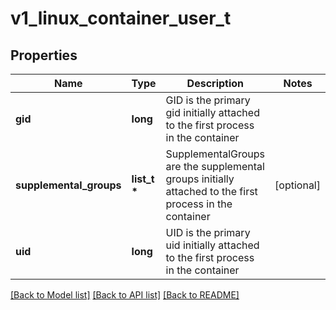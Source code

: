 # v1_linux_container_user_t

## Properties
Name | Type | Description | Notes
------------ | ------------- | ------------- | -------------
**gid** | **long** | GID is the primary gid initially attached to the first process in the container | 
**supplemental_groups** | **list_t \*** | SupplementalGroups are the supplemental groups initially attached to the first process in the container | [optional] 
**uid** | **long** | UID is the primary uid initially attached to the first process in the container | 

[[Back to Model list]](../README.md#documentation-for-models) [[Back to API list]](../README.md#documentation-for-api-endpoints) [[Back to README]](../README.md)


